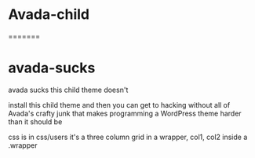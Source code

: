 # Avada-child
=======
# avada-sucks
avada sucks this child theme doesn't

install this child theme and then you can get to hacking without all of Avada's crafty junk that makes programming a WordPress theme harder than it should be

css is in css/users
it's a three column grid in a wrapper, col1, col2 inside a .wrapper
